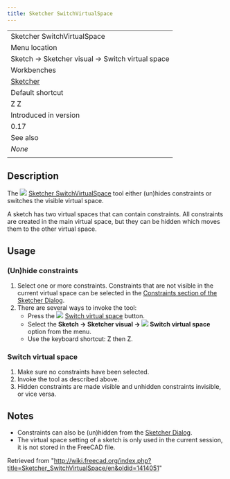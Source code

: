 ```yaml
---
title: Sketcher SwitchVirtualSpace
---
```


|                                                      |
| ---------------------------------------------------- |
| Sketcher SwitchVirtualSpace                          |
| Menu location                                        |
| Sketch → Sketcher visual → Switch virtual space      |
| Workbenches                                          |
| [Sketcher](/Sketcher_Workbench "Sketcher Workbench") |
| Default shortcut                                     |
| Z Z                                                  |
| Introduced in version                                |
| 0.17                                                 |
| See also                                             |
| _None_                                               |
|                                                      |

## Description

The ![](/images/Sketcher_SwitchVirtualSpace.svg) [Sketcher SwitchVirtualSpace](/Sketcher_SwitchVirtualSpace "Sketcher SwitchVirtualSpace") tool either (un)hides constraints or switches the visible virtual space.

A sketch has two virtual spaces that can contain constraints. All constraints are created in the main virtual space, but they can be hidden which moves them to the other virtual space.

## Usage

### (Un)hide constraints

1. Select one or more constraints. Constraints that are not visible in the current virtual space can be selected in the [Constraints section of the Sketcher Dialog](/Sketcher_Dialog#Constraints "Sketcher Dialog").
2. There are several ways to invoke the tool:
   - Press the ![](/images/Sketcher_SwitchVirtualSpace.svg) [Switch virtual space](/Sketcher_SwitchVirtualSpace "Sketcher SwitchVirtualSpace") button.
   - Select the **Sketch → Sketcher visual → ![](/images/Sketcher_SwitchVirtualSpace.svg) Switch virtual space** option from the menu.
   - Use the keyboard shortcut: Z then Z.

### Switch virtual space

1. Make sure no constraints have been selected.
2. Invoke the tool as described above.
3. Hidden constraints are made visible and unhidden constraints invisible, or vice versa.

## Notes

- Constraints can also be (un)hidden from the [Sketcher Dialog](/Sketcher_Dialog#Constraints "Sketcher Dialog").
- The virtual space setting of a sketch is only used in the current session, it is not stored in the FreeCAD file.

Retrieved from "<http://wiki.freecad.org/index.php?title=Sketcher_SwitchVirtualSpace/en&oldid=1414051>"
